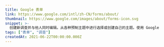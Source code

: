 ```yaml
---
title: Google 表单
link: https://www.google.com/intl/zh-CN/forms/about/
thumbnail: https://www.google.com/images/about/forms-icon.svg
snippet: >-
  创建新调查并与他人同时编辑。从各种预制主题中进行选择或创建自己的主题。使用 Google 帐户免费。
tags: ["表单", "调查"]
createdAt: 2021-06-22T00:00:00.000Z
---
```

